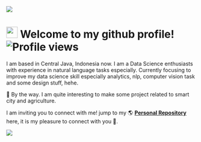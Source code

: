 <img src="https://ik.imagekit.io/hanifabdlh/Github/Profile_Readme/banner-hanifabd_R7i1y1GYz.jpg?ik-sdk-version=javascript-1.4.3&updatedAt=1666848674370">

# <img src="https://media.giphy.com/media/hvRJCLFzcasrR4ia7z/giphy.gif" width="30px"> **Welcome to my github profile!** ![Profile views](https://gpvc.arturio.dev/hanifabd)

I am based in Central Java, Indonesia now. I am a Data Science enthusiasts with experience in natural language tasks especially. Currently focusing to improve my data science skill especially analytics, nlp, computer vision task and some design stuff, hehe. 

👀 By the way. I am quite interesting to make some project related to smart city and agriculture.

I am inviting you to connect with me! jump to my 🌎 **[Personal Repository](https://hanifabdlh.herokuapp.com/)** here, it is my pleasure to connect with you 🙌.

<img src="https://ik.imagekit.io/hanifabdlh/Github/Profile_Readme/banner-footer_s5nkG-EjE.png?ik-sdk-version=javascript-1.4.3&updatedAt=1666849150664">
